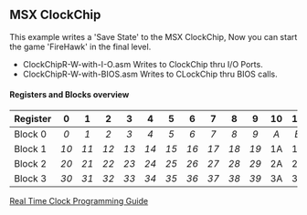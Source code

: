 ## MSX ClockChip  
  
This example writes a 'Save State' to the MSX ClockChip,
Now you can start the game 'FireHawk' in the final level.  
  
- ClockChipR-W-with-I-O.asm Writes to ClockChip thru I/O Ports.  
- ClockChipR-W-with-BIOS.asm Writes to CLockChip thru BIOS calls.

#### Registers and Blocks overview
| Register | 0	| 1	| 2	| 3	| 4	| 5	| 6	| 7	| 8	| 9	| 10 | 11 | 12| 13 | 14 | 15 |
| -------- |:---: |:---: |:---: |:---: |:---: |:---: |:---: |:---: |:---: |:---: |:---: |:---: |:---: |:---: |:---: |:---: |
| Block 0 |*0*|*1*|*2*|*3*|*4*|*5*|*6*|*7*|*8*|*9*|*A*|*B*|*C*|`D`|`E`|`F`|
| Block 1 |*10*|*11*|*12*|*13*|*14*|*15*|*16*|*17*|*18*|*19*|1A|1B|1C|`1D`|`1E`|`1F`|
| Block 2 |*20*|*21*|*22*|*23*|*24*|*25*|*26*|*27*|*28*|*29*|2A|2B|2C|`2D`|`2E`|`2F`|
| Block 3 |*30*|*31*|*32*|*33*|*34*|*35*|*36*|*37*|*38*|*39*|3A|3B|3C|`3D`|`3E`|`3F`|

[Real Time Clock Programming Guide](https://www.msx.org/wiki/Real_Time_Clock_Programming)